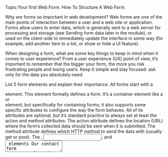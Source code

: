 Topic:Your first Web Form. How To Structure A Web Form.

Why are forms so important in web development?
    Web forms are one of the main points of interaction between a user and a web site or application. Forms allow users to enter data, which is generally sent to a web server for processing and storage (see Sending form data later in the module), or used on the client-side to immediately update the interface in some way (for example, add another item to a list, or show or hide a UI feature).

When designing a form, what are some key things to keep in mind when it comes to user experience?
From a user experience (UX) point of view, it’s important to remember that the bigger your form, the more you risk frustrating people and losing users. Keep it simple and 
stay focused: ask only for the data you absolutely need.

List 5 form elements and explain their importance.
All forms start with a <form> element. This element formally defines a form. It’s a container element like a <section> or <footer> element, but specifically for containing forms; it also supports some specific attributes to configure the way the form behaves. All of its attributes are optional, but it’s standard practice to always set at least the action and method attributes:
    The action attribute defines the location (URL) where the form’s collected data should be sent when it is submitted.
    The method attribute defines which HTTP method to send the data with (usually get or post).
    The <label>, <input>, and <textarea> elements Our contact form is not complex: the data entry portion contains three text fields, each with a corresponding <label>:
    The input field for the name is a single-line text field.
    The input field for the e-mail is an input of type email: a single-line text field that accepts only e-mail addresses.
    The input field for the message is a <textarea>; a multiline text field.
    The <button> element allows the user to send, or “submit”, their data once they have filled out the form. This is done by using the <button> element

Learn JS
Introduction To Events.
How would you describe events to a non-technical friend?
    Events are the actions that we want the computer to respond to
    Events are actions or occurrences that happen in the system you are programming, which the system tells you about so your code can react to them.

When using the addEventListener() method, what 2 arguments will you need to provide?
    Inside the addEventListener() function, we specify two parameters:
        the name of the event we want to register this handler for
        the code that comprises the handler function we want to run in response to it

Describe the event object. Why is the target within the event object useful?
    Sometimes, inside an event handler function, you’ll see a parameter specified with a name such as event, evt, or e. This is called the event object, and it is automatically passed to event handlers to provide extra features and information.
    The target property of the event object is always a reference to the element the event occurred upon.

What is the difference between event bubbling and event capturing?
    When an event is fired on an element that has parent elements (in this case, the <video> has the <div> as a parent), modern browsers run three different phases — the capturing phase, the target phase, and the bubbling phase.
    In the capturing phase:
    The browser checks to see if the element’s outer-most ancestor (<html>) has a click event handler registered on it for the capturing phase, and runs it if so.
    Then it moves on to the next element inside <html> and does the same thing, then the next one, and so on until it reaches the direct parent of the element that was actually clicked.
    In the target phase:
    The browser checks to see if the target property has an event handler for the click event registered on it, and runs it if so.
    Then, if bubbles is true, it propagates the event to the direct parent of the clicked element, then the next one, and so on until it reaches the <html> element. Otherwise, if bubbles is false, it doesn’t propagate the event to any ancestors of the target.
    In the bubbling phase, the exact opposite of the capturing phase occurs:
    The browser checks to see if the direct parent of the clicked element has a click event handler registered on it for the bubbling phase, and runs it if so.
    Then it moves on to the next immediate ancestor element and does the same thing, then the next one, and so on until it reaches the <html> element.
    In modern browsers, by default, all event handlers are registered for the bubbling phase. So in our current example, when you click the video, the event bubbles from the <video> element outwards to the <html> element. Along the way:
    It finds the click handler on the video element and runs it, so the video first starts playing.
    It then finds the click handler on the videoBox element and runs that, so the video is hidden as well.

